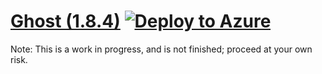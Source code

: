 # [Ghost (1.8.4)](https://github.com/TryGhost/Ghost) [![Deploy to Azure](http://azuredeploy.net/deploybutton.png)](https://azuredeploy.net/)

Note: This is a work in progress, and is not finished; proceed at your own risk.

